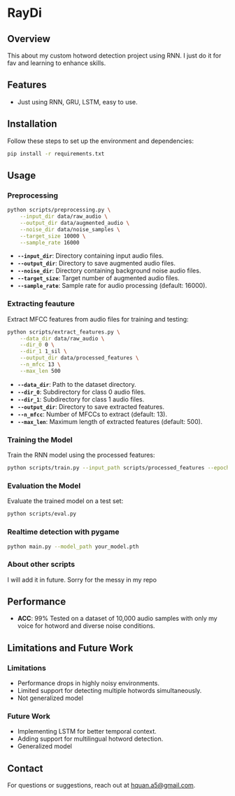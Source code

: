 # RayDi

## Overview
This about my custom hotword detection project using RNN. I just do it for fav and learning to enhance skills.

## Features
- Just using RNN, GRU, LSTM, easy to use.

## Installation
Follow these steps to set up the environment and dependencies:
```bash
pip install -r requirements.txt
```

## Usage
### Preprocessing
```bash
python scripts/preprocessing.py \
    --input_dir data/raw_audio \
    --output_dir data/augmented_audio \
    --noise_dir data/noise_samples \
    --target_size 10000 \
    --sample_rate 16000
```
- **`--input_dir`**: Directory containing input audio files.
- **`--output_dir`**: Directory to save augmented audio files.
- **`--noise_dir`**: Directory containing background noise audio files.
- **`--target_size`**: Target number of augmented audio files.
- **`--sample_rate`**: Sample rate for audio processing (default: 16000).
### Extracting feauture
Extract MFCC features from audio files for training and testing:
```bash
python scripts/extract_features.py \
    --data_dir data/raw_audio \
    --dir_0 0 \
    --dir_1 1_sil \
    --output_dir data/processed_features \
    --n_mfcc 13 \
    --max_len 500
```
- **`--data_dir`**: Path to the dataset directory.
- **`--dir_0`**: Subdirectory for class 0 audio files.
- **`--dir_1`**: Subdirectory for class 1 audio files.
- **`--output_dir`**: Directory to save extracted features.
- **`--n_mfcc`**: Number of MFCCs to extract (default: 13).
- **`--max_len`**: Maximum length of extracted features (default: 500).

### Training the Model
Train the RNN model using the processed features:
```bash
python scripts/train.py --input_path scripts/processed_features --epochs 20 --batch_size 32
```

### Evaluation the Model
Evaluate the trained model on a test set:
```bash
python scripts/eval.py
```
### Realtime detection with pygame
```bash
python main.py --model_path your_model.pth
```
### About other scripts 
I will add it in future. Sorry for the messy in my repo
## Performance
- **ACC**: 99%
Tested on a dataset of 10,000 audio samples with only my voice for hotword and diverse noise conditions.

## Limitations and Future Work
### Limitations
- Performance drops in highly noisy environments.
- Limited support for detecting multiple hotwords simultaneously.
- Not generalized model
### Future Work
- Implementing LSTM for better temporal context.
- Adding support for multilingual hotword detection.
- Generalized model


## Contact
For questions or suggestions, reach out at [hquan.a5@gmail.com](mailto:hquan.a5@gmail.com).
